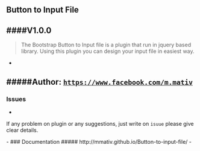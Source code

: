 ## Button to Input File
####V1.0.0
-
><p>The Bootstrap Button to Input file is a plugin that run in jquery based library. Using this plugin you can design your input file in easiest way.</p>
-
#####Author: <code>https://www.facebook.com/m.mativ</code>
-
### Issues
-
<p>If any problem on plugin or any suggestions, just write on <code>isuue</code> please give clear details.</p>
-
### Documentation
##### http://mmativ.github.io/Button-to-input-file/
-

